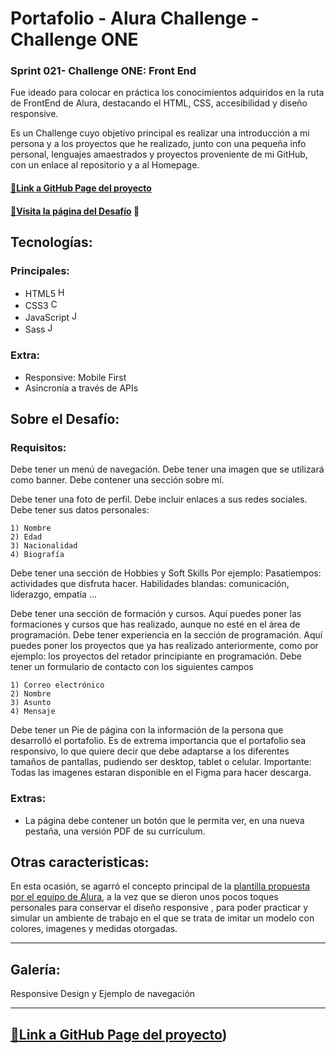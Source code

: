 # Portafolio - Alura Challenge - Challenge ONE

### Sprint 021- Challenge ONE: Front End

Fue ideado para colocar en práctica los conocimientos adquiridos en la ruta de FrontEnd de Alura, destacando el HTML, CSS, accesibilidad y diseño responsive.

Es un Challenge cuyo objetivo principal es realizar una introducción a mi persona y a los proyectos que he realizado, junto con una pequeña info personal, lenguajes amaestrados y proyectos proveniente de mi GitHub, con un enlace al repositorio y a al Homepage.

#### [🔗Link a GitHub Page del proyecto](https://cmoros.github.io/Portafolio_Alura-Challenge-ONE/)

#### [🔗Visita la página del Desafío](https://www.aluracursos.com/challenges/oracle-one-front-end/sprint01-de-figma-a-html-y-css) 📃

## Tecnologías:

### Principales:

- HTML5 <img src="https://user-images.githubusercontent.com/93099135/188763469-32f71d09-213e-4fa1-89b4-4a8c07e611d5.png" alt="HTML5" height="16" width="16">
- CSS3 <img src="https://user-images.githubusercontent.com/93099135/188764077-e7311d7f-8a95-44a4-b914-8834e46e54f8.png" alt="CSS3" height="16" width="16">
- JavaScript <img src="https://user-images.githubusercontent.com/93099135/188764300-26ad3782-654f-46d6-ac53-cb5f7ee72b9c.png" alt="JS" height="16" width="16">
- Sass <img src="https://user-images.githubusercontent.com/93099135/188764687-d8cadfaf-b3d7-4dfb-a4b9-001f089f3364.png" alt="JS" height="16" width="16">

### Extra:

- Responsive: Mobile First
- Asincronía a través de APIs

## Sobre el Desafío:

### Requisitos:

Debe tener un menú de navegación.
Debe tener una imagen que se utilizará como banner.
Debe contener una sección sobre mí.

Debe tener una foto de perfil.
Debe incluir enlaces a sus redes sociales.
Debe tener sus datos personales:

    1) Nombre
    2) Edad
    3) Nacionalidad
    4) Biografía

Debe tener una sección de Hobbies y Soft Skills
Por ejemplo:
Pasatiempos: actividades que disfruta hacer.
Habilidades blandas: comunicación, liderazgo, empatía …

Debe tener una sección de formación y cursos.
Aquí puedes poner las formaciones y cursos que has realizado, aunque no esté en el área de programación.
Debe tener experiencia en la sección de programación.
Aquí puedes poner los proyectos que ya has realizado anteriormente, como por ejemplo: los proyectos del retador principiante en programación.
Debe tener un formulario de contacto con los siguientes campos

    1) Correo electrónico
    2) Nombre
    3) Asunto
    4) Mensaje
       
 
Debe tener un Pie de página con la información de la persona que desarrolló el portafolio.
Es de extrema importancia que el portafolio sea responsivo, lo que quiere decir que debe adaptarse a los diferentes tamaños de pantallas, pudiendo ser desktop, tablet o celular.
Importante: Todas las imagenes estaran disponible en el Figma para hacer descarga.

### Extras:
- La página debe contener un botón que le permita ver, en una nueva pestaña, una versión PDF de su currículum.

## Otras caracteristicas:

En esta ocasión, se agarró el concepto principal de la [plantilla propuesta por el equipo de Alura](https://www.figma.com/file/o2di04LyhIgUoAbkNLde80/Portafolio?node-id=1%3A29), a la vez que se dieron unos pocos toques personales para conservar el diseño responsive , para poder practicar y simular un ambiente de trabajo en el que se trata de imitar un modelo con colores, imagenes y medidas otorgadas.

---

## Galería:

Responsive Design y Ejemplo de navegación



---

## [🔗Link a GitHub Page del proyecto](https://cmoros.github.io/Portafolio_Alura-Challenge-ONE/))
